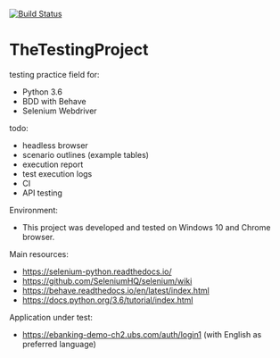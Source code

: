[![Build Status](https://travis-ci.com/ladaflac/TheTestingProject.svg?branch=master)](https://travis-ci.com/ladaflac/TheTestingProject)


# TheTestingProject

testing practice field for:
- Python 3.6
- BDD with Behave
- Selenium Webdriver

todo:
- headless browser
- scenario outlines (example tables)
- execution report
- test execution logs
- CI
- API testing


Environment:
- This project was developed and tested on Windows 10 and Chrome browser.



Main resources:
- https://selenium-python.readthedocs.io/
- https://github.com/SeleniumHQ/selenium/wiki
- https://behave.readthedocs.io/en/latest/index.html
- https://docs.python.org/3.6/tutorial/index.html

Application under test:
- https://ebanking-demo-ch2.ubs.com/auth/login1 (with English as preferred language)
